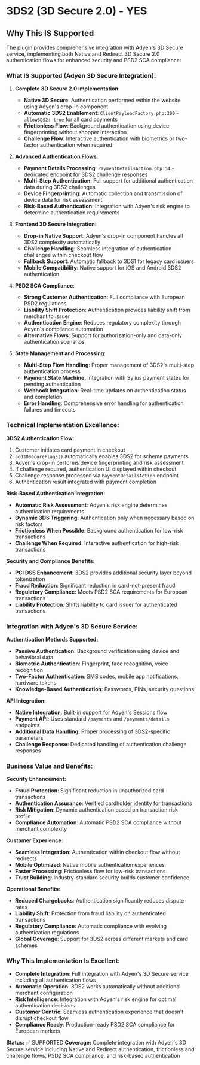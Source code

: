 # 3DS2 (3D Secure 2.0) - YES

## Why This IS Supported

The plugin provides comprehensive integration with Adyen's 3D Secure service, implementing both Native and Redirect 3D Secure 2.0 authentication flows for enhanced security and PSD2 SCA compliance:

### What IS Supported (Adyen 3D Secure Integration):

1. **Complete 3D Secure 2.0 Implementation**:
   - **Native 3D Secure**: Authentication performed within the website using Adyen's drop-in component
   - **Automatic 3DS2 Enablement**: `ClientPayloadFactory.php:300` - `allow3DS2: true` for all card payments
   - **Frictionless Flow**: Background authentication using device fingerprinting without shopper interaction
   - **Challenge Flow**: Interactive authentication with biometrics or two-factor authentication when required

2. **Advanced Authentication Flows**:
   - **Payment Details Processing**: `PaymentDetailsAction.php:54` - dedicated endpoint for 3DS2 challenge responses
   - **Multi-Step Authentication**: Full support for additional authentication data during 3DS2 challenges
   - **Device Fingerprinting**: Automatic collection and transmission of device data for risk assessment
   - **Risk-Based Authentication**: Integration with Adyen's risk engine to determine authentication requirements

3. **Frontend 3D Secure Integration**:
   - **Drop-in Native Support**: Adyen's drop-in component handles all 3DS2 complexity automatically
   - **Challenge Handling**: Seamless integration of authentication challenges within checkout flow
   - **Fallback Support**: Automatic fallback to 3DS1 for legacy card issuers
   - **Mobile Compatibility**: Native support for iOS and Android 3DS2 authentication

4. **PSD2 SCA Compliance**:
   - **Strong Customer Authentication**: Full compliance with European PSD2 regulations
   - **Liability Shift Protection**: Authentication provides liability shift from merchant to issuer
   - **Authentication Engine**: Reduces regulatory complexity through Adyen's compliance automation
   - **Alternative Flows**: Support for authorization-only and data-only authentication scenarios

5. **State Management and Processing**:
   - **Multi-Step Flow Handling**: Proper management of 3DS2's multi-step authentication process
   - **Payment State Machine**: Integration with Sylius payment states for pending authentication
   - **Webhook Integration**: Real-time updates on authentication status and completion
   - **Error Handling**: Comprehensive error handling for authentication failures and timeouts

### Technical Implementation Excellence:

**3DS2 Authentication Flow:**
1. Customer initiates card payment in checkout
2. `add3DSecureFlags()` automatically enables 3DS2 for scheme payments
3. Adyen's drop-in performs device fingerprinting and risk assessment
4. If challenge required, authentication UI displayed within checkout
5. Challenge response processed via `PaymentDetailsAction` endpoint
6. Authentication result integrated with payment completion

**Risk-Based Authentication Integration:**
- **Automatic Risk Assessment**: Adyen's risk engine determines authentication requirements
- **Dynamic 3DS Triggering**: Authentication only when necessary based on risk factors
- **Frictionless When Possible**: Background authentication for low-risk transactions
- **Challenge When Required**: Interactive authentication for high-risk transactions

**Security and Compliance Benefits:**
- **PCI DSS Enhancement**: 3DS2 provides additional security layer beyond tokenization
- **Fraud Reduction**: Significant reduction in card-not-present fraud
- **Regulatory Compliance**: Meets PSD2 SCA requirements for European transactions
- **Liability Protection**: Shifts liability to card issuer for authenticated transactions

### Integration with Adyen's 3D Secure Service:

**Authentication Methods Supported:**
- **Passive Authentication**: Background verification using device and behavioral data
- **Biometric Authentication**: Fingerprint, face recognition, voice recognition
- **Two-Factor Authentication**: SMS codes, mobile app notifications, hardware tokens
- **Knowledge-Based Authentication**: Passwords, PINs, security questions

**API Integration:**
- **Native Integration**: Built-in support for Adyen's Sessions flow
- **Payment API**: Uses standard `/payments` and `/payments/details` endpoints
- **Additional Data Handling**: Proper processing of 3DS2-specific parameters
- **Challenge Response**: Dedicated handling of authentication challenge responses

### Business Value and Benefits:

**Security Enhancement:**
- **Fraud Protection**: Significant reduction in unauthorized card transactions
- **Authentication Assurance**: Verified cardholder identity for transactions
- **Risk Mitigation**: Dynamic authentication based on transaction risk profile
- **Compliance Automation**: Automatic PSD2 SCA compliance without merchant complexity

**Customer Experience:**
- **Seamless Integration**: Authentication within checkout flow without redirects
- **Mobile Optimized**: Native mobile authentication experiences
- **Faster Processing**: Frictionless flow for low-risk transactions
- **Trust Building**: Industry-standard security builds customer confidence

**Operational Benefits:**
- **Reduced Chargebacks**: Authentication significantly reduces dispute rates
- **Liability Shift**: Protection from fraud liability on authenticated transactions
- **Regulatory Compliance**: Automatic compliance with evolving authentication regulations
- **Global Coverage**: Support for 3DS2 across different markets and card schemes

### Why This Implementation Is Excellent:

- **Complete Integration**: Full integration with Adyen's 3D Secure service including all authentication flows
- **Automatic Operation**: 3DS2 works automatically without additional merchant configuration
- **Risk Intelligence**: Integration with Adyen's risk engine for optimal authentication decisions
- **Customer Centric**: Seamless authentication experience that doesn't disrupt checkout flow
- **Compliance Ready**: Production-ready PSD2 SCA compliance for European markets

**Status:** ✅ SUPPORTED
**Coverage:** Complete integration with Adyen's 3D Secure service including Native and Redirect authentication, frictionless and challenge flows, PSD2 SCA compliance, and risk-based authentication